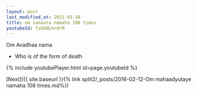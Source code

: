 ```yaml
---
layout: post
last_modified_at: 2021-03-30
title: om sanaata namaha 108 times
youtubeId: 7z6bNLhrdrM
---
```

 
 
Om Avadhaa nama 
 
 -  Who is of the form of death 
 
  
 
  
 
 
 
 
 
 


{% include youtubePlayer.html id=page.youtubeId %}
 
[Next]({{ site.baseurl }}{% link  split2/_posts/2016-02-12-Om mahaadyutaye namaha 108 times.md%})
 
